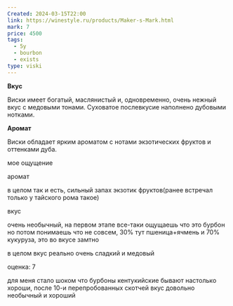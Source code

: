 ```yaml
---
Created: 2024-03-15T22:00
link: https://winestyle.ru/products/Maker-s-Mark.html
mark: 7
price: 4500
tags:
  - 5y
  - bourbon
  - exists
type: viski
---
```

  

  

**Вкус**

Виски имеет богатый, маслянистый и, одновременно, очень нежный вкус с медовыми тонами. Суховатое послевкусие наполнено дубовыми нотками.

**Аромат**

Виски обладает ярким ароматом с нотами экзотических фруктов и оттенками дуба.

  

мое ощущение

аромат

в целом так и есть, сильный запах экзотик фруктов(ранее встречал только у тайского рома такое)

вкус

очень необычный, на первом этапе все-таки ощущаешь что это бурбон но потом понимаешь что не совсем, 30% тут пшеница+ячмень и 70% кукуруза, это во вкусе замтно

в целом вкус реально очень сладкий и медовый

  

оценка: 7

для меня стало шоком что бурбоны кентукийские бывают настолько хороши, после 10-и перепробованных скотчей вкус довольно необычный и хороший